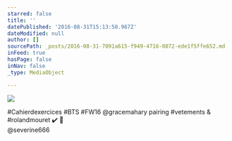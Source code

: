 ```yaml
---
starred: false
title: ''
datePublished: '2016-08-31T15:13:50.967Z'
dateModified: null
author: []
sourcePath: _posts/2016-08-31-7091a615-f949-4716-8072-ede1f5ffe652.md
inFeed: true
hasPage: false
inNav: false
_type: MediaObject

---
```

![](https://the-grid-user-content.s3-us-west-2.amazonaws.com/0ebdaeaf-266b-413d-945a-38495153d354.jpg)

\#Cahierdexercices \#BTS \#FW16 @gracemahary pairing \#vetements & \#rolandmouret ✔️ 📸  
@severine666